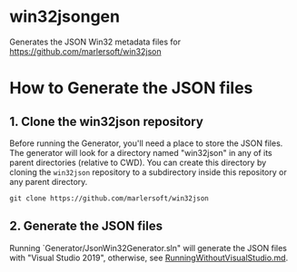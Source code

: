 # win32jsongen

Generates the JSON Win32 metadata files for https://github.com/marlersoft/win32json

# How to Generate the JSON files

## 1. Clone the win32json repository

Before running the Generator, you'll need a place to store the JSON files. The generator will look for a directory named "win32json" in any of its parent directories (relative to CWD).  You can create this directory by cloning the `win32json` repository to a subdirectory inside this repository or any parent directory.

```
git clone https://github.com/marlersoft/win32json
```

## 2. Generate the JSON files

Running `Generator/JsonWin32Generator.sln" will generate the JSON files with "Visual Studio 2019", otherwise, see [RunningWithoutVisualStudio.md](RunningWithoutVisualStudio.md).
